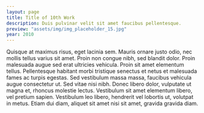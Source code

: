 ```yaml
---
layout: page
title: Title of 10th Work
description: Duis pulvinar velit sit amet faucibus pellentesque.
preview: "assets/img/img_placeholder_15.jpg"
year: 2010
---
```


Quisque at maximus risus, eget lacinia sem. Mauris ornare justo odio, nec mollis tellus varius sit amet. Proin non congue nibh, sed blandit dolor. Proin malesuada augue sed erat ultricies vehicula. Proin sit amet elementum tellus. Pellentesque habitant morbi tristique senectus et netus et malesuada fames ac turpis egestas. Sed vestibulum massa massa, faucibus vehicula augue consectetur ut. Sed vitae nisi nibh. Donec libero dolor, vulputate ut magna et, rhoncus molestie lectus. Vestibulum sit amet elementum libero, vel pretium sapien. Vestibulum leo libero, hendrerit vel lobortis ut, volutpat in metus. Etiam dui diam, aliquet sit amet nisi sit amet, gravida gravida diam.
